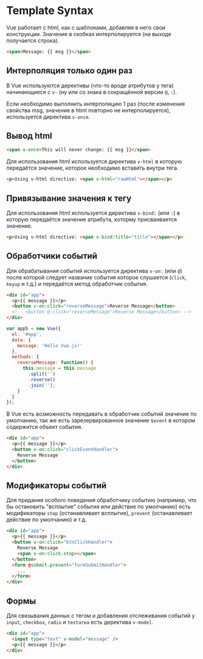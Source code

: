 # Template Syntax

Vue работает c html, как с шаблонами, добавляя в него свои конструкции. Значение в скобках интерполируется (на выходе получается строка).

```html
<span>Message: {{ msg }}</span>
```

## Интерполяция только один раз

В Vue используются дерективы (что-то вроде атрибутов у тега) начинающиеся с `v-` (ну или со знака в сокращённой версии `@`, `:`).

Если необходимо выполнить интерполяцию 1 раз (после изменения свойства msg, значение в html повторно не интерполируется), используется директива `v-once`.

## Вывод html

```html
<span v-once>This will never change: {{ msg }}</span>
```

Для использования html используется директива `v-html` в которую передаётся значение, которое необходимо вставить внутри тега.

```html
<p>Using v-html directive: <span v-html="rawHtml"></span></p>
```

## Привязывание значения к тегу

Для использования html используется директива `v-bind:` (или `:`) в которую передаётся значение атрибута, которму присваивается значение.

```html
<p>Using v-html directive: <span v-bind:title="title"></span></p>
```

## Обработчики событий

Для обрабатывания событий используется директива `v-on:` (или `@`) после которой следует название события которое слушается (`click`, `keyup` и т.д.) и передаётся метод обработчик события.

```html
<div id="app">
  <p>{{ message }}</p>
  <button v-on:click="reverseMessage">Reverse Message</button>
  <!-- <button @:click="reverseMessage">Reverse Message</button> -->
</div>
```

```js
var app5 = new Vue({
  el: '#app',
  data: {
    message: 'Hello Vue.js!'
  },
  methods: {
    reverseMessage: function() {
      this.message = this.message
        .split('')
        .reverse()
        .join('');
    }
  }
});
```

В Vue есть возможность передавать в обработчик событий значение по умолчанию, так же есть зарезервированное значение `$event` в котором содержится объект события.

```html
<div id="app">
  <p>{{ message }}</p>
  <button v-on:click="clickEventHandler">
    Reverse Message
  </button>
</div>
```

## Модификаторы событий

Для придания особого поведения обработчику событию (например, что бы остановить "всплытие" события или действие по умолчанию) есть модификаторы `stop` (останавливает всплытие), `prevent` (останавливает действие по умолчанию) и т.д.

```html
<div id="app">
  <p>{{ message }}</p>
  <button v-on:click="btnClickHandler">
    Reverse Message
    <span v-on:click.stop></span>
  </button>
  <form @submit.prevent="formSubmitHandler">
    ...
  </form>
</div>
```

## Формы

Для связывания данных с тегом и добавления отслеживания событий у `input`, `checkbox`, `radio` и `textarea` есть деректива `v-model`.

```html
<div id="app">
  <input type="text" v-model="message" />
  <p>{{ message }}</p>
</div>
```
